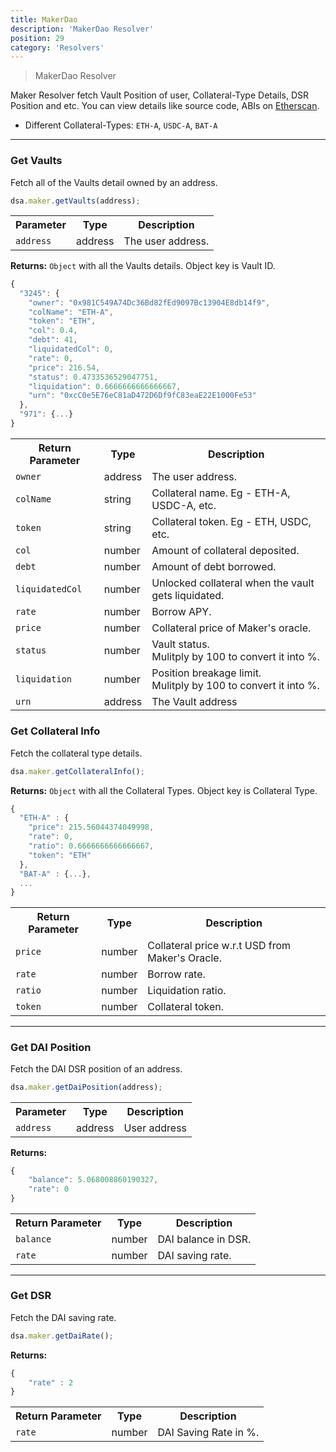```yaml
---
title: MakerDao
description: 'MakerDao Resolver'
position: 29
category: 'Resolvers'
---
```

> MakerDao Resolver


Maker Resolver fetch Vault Position of user, Collateral-Type Details, DSR Position and etc. You can view details like source code, ABIs on [Etherscan](https://etherscan.io/address/0x3dF605ca85E8d677C8f6E2665EbcdDbd801Ee9f9#code).

- Different Collateral-Types: `ETH-A`, `USDC-A`, `BAT-A`
---

### Get Vaults

Fetch all of the Vaults detail owned by an address.

```javascript
dsa.maker.getVaults(address);
```

<table class="table">
  <tr>
    <th>Parameter</th>
    <th>Type</th> 
    <th>Description</th>
  </tr>
  <tr>
    <td><code>address</code></td>
    <td>address</td>
    <td>The user address.</td>
  <tr>
</table>

**Returns:** `Object` with all the Vaults details. Object key is Vault ID.

```javascript
{
  "3245": {
    "owner": "0x981C549A74Dc36Bd82fEd9097Bc13904E8db14f9",
    "colName": "ETH-A",
    "token": "ETH",
    "col": 0.4,
    "debt": 41,
    "liquidatedCol": 0,
    "rate": 0,
    "price": 216.54,
    "status": 0.4733536529047751,
    "liquidation": 0.6666666666666667,
    "urn": "0xcC0e5E76eC81aD472D6Df9fC83eaE22E1000Fe53"
  },
  "971": {...}
}
```

<table class="table">
  <tr>
    <th>Return Parameter</th>
    <th>Type</th> 
    <th>Description</th>
  </tr>
  <tr>
    <td><code>owner</code></td>
    <td>address</td>
    <td>The user address.</td>
  <tr>
  <tr>
    <td><code>colName</code></td>
    <td>string</td>
    <td>Collateral name. Eg - ETH-A, USDC-A, etc.</td>
  <tr>
  <tr>
    <td><code>token</code></td>
    <td>string</td>
    <td>Collateral token. Eg - ETH, USDC, etc.</td>
  <tr>
  <tr>
    <td><code>col</code></td>
    <td>number</td>
    <td>Amount of collateral deposited.</td>
  <tr>
  <tr>
    <td><code>debt</code></td>
    <td>number</td>
    <td>Amount of debt borrowed.</td>
  <tr>
  <tr>
    <td><code>liquidatedCol</code></td>
    <td>number</td>
    <td>Unlocked collateral when the vault gets liquidated.</td>
  <tr>
  <tr>
    <td><code>rate</code></td>
    <td>number</td>
    <td>Borrow APY.</td>
  <tr>
  <tr>
    <td><code>price</code></td>
    <td>number</td>
    <td>Collateral price of Maker's oracle.</td>
  <tr>
  <tr>
    <td><code>status</code></td>
    <td>number</td>
    <td>Vault status.<br>Mulitply by 100 to convert it into %.</td>
  <tr>
  <tr>
    <td><code>liquidation</code></td>
    <td>number</td>
    <td>Position breakage limit.<br>Mulitply by 100 to convert it into %.</td>
  <tr>
  <tr>
    <td><code>urn</code></td>
    <td>address</td>
    <td>The Vault address</td>
  <tr>
</table>


### Get Collateral Info

Fetch the collateral type details.

```javascript
dsa.maker.getCollateralInfo();
```

**Returns:** `Object` with all the Collateral Types. Object key is Collateral Type.

```javascript
{
  "ETH-A" : {
    "price": 215.56044374049998,
    "rate": 0,
    "ratio": 0.6666666666666667,
    "token": "ETH"
  },
  "BAT-A" : {...},
  ...
}
```

<table class="table">
  <tr>
    <th>Return Parameter</th>
    <th>Type</th> 
    <th>Description</th>
  </tr>
  <tr>
    <td><code>price</code></td>
    <td>number</td>
    <td>Collateral price w.r.t USD from Maker's Oracle.</td>
  <tr>
  <tr>
    <td><code>rate</code></td>
    <td>number</td>
    <td>Borrow rate.</td>
  <tr>
  <tr>
    <td><code>ratio</code></td>
    <td>number</td>
    <td>Liquidation ratio.</td>
  <tr>
  <tr>
    <td><code>token</code></td>
    <td>number</td>
    <td>Collateral token.</td>
  <tr>

</table>

---

### Get DAI Position

Fetch the DAI DSR position of an address.

```javascript
dsa.maker.getDaiPosition(address);
```

<table class="table">
  <tr>
    <th>Parameter</th>
    <th>Type</th> 
    <th>Description</th>
  </tr>
  <tr>
    <td><code>address</code></td>
    <td>address</td>
    <td>User address</td>
  <tr>
</table>

**Returns:**

```javascript
{
    "balance": 5.068008860190327,
    "rate": 0
}
```

<table class="table">
  <tr>
    <th>Return Parameter</th>
    <th>Type</th> 
    <th>Description</th>
  </tr>
  <tr>
    <td><code>balance</code></td>
    <td>number</td>
    <td>DAI balance in DSR.</td>
  <tr>
  <tr>
    <td><code>rate</code></td>
    <td>number</td>
    <td>DAI saving rate.</td>
  <tr>
</table>

---

### Get DSR

Fetch the DAI saving rate.

```javascript
dsa.maker.getDaiRate();
```

**Returns:**

```javascript
{
    "rate" : 2
}
```

<table class="table">
  <tr>
    <th>Return Parameter</th>
    <th>Type</th> 
    <th>Description</th>
  </tr>
  <tr>
    <td><code>rate</code></td>
    <td>number</td>
    <td>DAI Saving Rate in %.</td>
  <tr>
</table>
